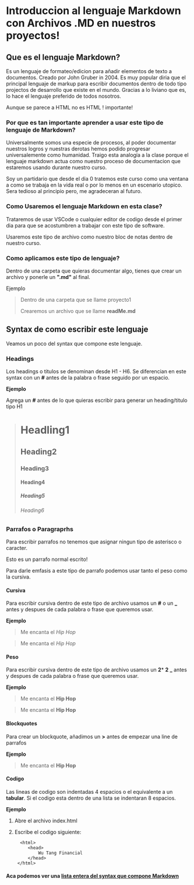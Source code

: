 # Introduccion al lenguaje Markdown con Archivos .MD en nuestros proyectos! 

## Que es el lenguaje Markdown?

Es un lenguaje de formateo/edicion para añadir elementos de texto a documentos. Creado por John Gruber in 2004. Es muy popular diria que el principal lenguaje de markup para escribir documentos dentro de todo tipo projectos de desarrollo que existe en el mundo. Gracias a lo liviano que es, lo hace el lenguaje preferido de todos nosotros.

Aunque se parece a HTML no es HTML ! importante! 


### Por que es tan importante aprender a usar este tipo de lenguaje de Markdown?

Universalmente somos una especie de procesos, al poder documentar nuestros logros y nuestras derotas hemos podido progresar universalemente como humanidad. Traigo esta analogía a la clase porque el lenguaje markdown actua como nuestro proceso de documentacion que estaremos usando durante nuestro curso. 

Soy un partidario que desde el dia 0 tratemos este curso como una ventana a como se trabaja en la vida real o por lo menos en un escenario utopico. Sera tedioso al principio pero, me agradeceran al futuro. 

### Como Usaremos el lenguaje Markdown en esta clase? 

Trataremos de usar VSCode o cualquier editor de codigo desde el primer dia para que se acostumbren a trabajar con este tipo de software. 

Usaremos este tipo de archivo como nuestro bloc de notas dentro de nuestro curso. 


### Como aplicamos este tipo de lenguaje? 

Dentro de una carpeta que quieras documentar algo, tienes que crear un archivo y ponerle un **".md"** al final. 

Ejemplo

> Dentro de una carpeta que se llame proyecto1
>
> Crearemos un archivo que se llame **readMe.md**



## Syntax de como escribir este lenguaje 

Veamos un poco del syntax que compone este lenguaje. 

### Headings 

Los headings o titulos se denominan desde H1 - H6. Se diferencian en este syntax con un **#** antes de la palabra o frase seguido por un espacio. 

**Ejemplo**

Agrega un **#** antes de lo que quieras escribir para generar un heading/titulo tipo H1

> # Headling1  
> ## Heading2
> ### Heading3
> #### Heading4
> ##### Heading5 
> ###### Heading6 


### Parrafos o Paragraprhs

Para escribir parrafos no tenemos que asignar ningun tipo de asterisco o caracter. 

Esto es un parrafo normal escrito! 

Para darle emfasis a este tipo de parrafo podemos usar tanto el peso como la cursiva.
 
#### Cursiva 

Para escribir cursiva dentro de este tipo de archivo usamos un **#** o un **_** antes y despues de cada palabra o frase que queremos usar. 

**Ejemplo**

> Me encanta el *Hip Hop* 

> Me encanta el _Hip Hop_

#### Peso

Para escribir cursiva dentro de este tipo de archivo usamos un **2*** **2** **_** antes y despues de cada palabra o frase que queremos usar. 

**Ejemplo**

> Me encanta el **Hip Hop** 

> Me encanta el __Hip Hop__

#### Blockquotes 

Para crear un blockquote, añadimos un **>** antes de empezar una line de parrafos

**Ejemplo**

> Me encanta el __Hip Hop__


#### Codigo 

Las lineas de codigo son indentadas 4 espacios o el equivalente a un **tabular**. Si el codigo esta dentro de una lista se indentaran 8 espacios. 

**Ejemplo** 

1. Abre el archivo index.html
2. Escribe el codigo siguiente: 

         <html>
            <head>
                Wu Tang Financial
            </head>
        </html>


#### Aca podemos ver una [lista entera del syntax que compone Markdown](https://www.markdownguide.org/basic-syntax)

